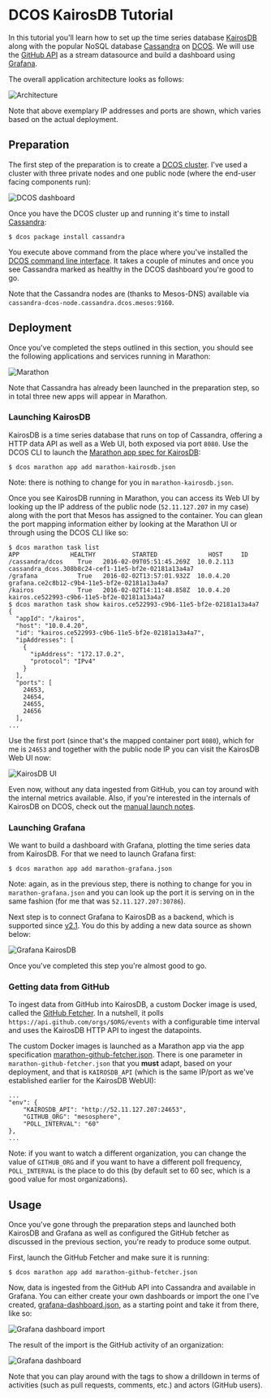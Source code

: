 # DCOS KairosDB Tutorial

In this tutorial you'll learn how to set up the time series database [KairosDB](http://kairosdb.github.io/)
along with the popular NoSQL database [Cassandra](http://cassandra.apache.org/) on [DCOS](https://mesosphere.com/product/).
We will use the [GitHub API](https://developer.github.com/v3/) as a stream datasource and build a dashboard
using [Grafana](http://grafana.org/).

The overall application architecture looks as follows: 

![Architecture](img/kairos-tutorial-architecture.png)

Note that above exemplary IP addresses and ports are shown, which varies based on the actual deployment.

## Preparation 

The first step of the preparation is to create a [DCOS cluster](https://mesosphere.com/product/). I've used
a cluster with three private nodes and one public node (where the end-user facing components run):

![DCOS dashboard](img/DCOS-dashboard.png)

Once you have the DCOS cluster up and running it's time to install [Cassandra](https://docs.mesosphere.com/manage-service/cassandra/):

    $ dcos package install cassandra

You execute above command from the place where you've installed the [DCOS command line interface](https://docs.mesosphere.com/administration/introcli/).
It takes a couple of minutes and once you see Cassandra marked as healthy in the DCOS dashboard you're good to go.

Note that the Cassandra nodes are (thanks to Mesos-DNS) available via `cassandra-dcos-node.cassandra.dcos.mesos:9160`.

## Deployment

Once you've completed the steps outlined in this section, you should see the following applications and services running in Marathon:

![Marathon](img/Marathon.png)

Note that Cassandra has already been launched in the preparation step, so in total three new apps will appear in Marathon.

### Launching KairosDB 

KairosDB is a time series database that runs on top of Cassandra, offering a HTTP data API as well as a Web UI, both exposed via port `8080`.
Use the DCOS CLI to launch the [Marathon app spec for KairosDB](marathon-kairosdb.json): 

    $ dcos marathon app add marathon-kairosdb.json

Note: there is nothing to change for you in `marathon-kairosdb.json`.

Once you see KairosDB running in Marathon, you can access its Web UI by looking up the IP address of the public node (`52.11.127.207` in my case) 
along with the port that Mesos has assigned to the container. You can glean the port mapping information either by looking at the Marathon UI or through using the DCOS CLI like so:

    $ dcos marathon task list
    APP              HEALTHY          STARTED              HOST     ID
    /cassandra/dcos    True   2016-02-09T05:51:45.269Z  10.0.2.113  cassandra_dcos.308b8c24-cef1-11e5-bf2e-02181a13a4a7
    /grafana           True   2016-02-02T13:57:01.932Z  10.0.4.20   grafana.ce2c8b12-c9b4-11e5-bf2e-02181a13a4a7
    /kairos            True   2016-02-02T14:11:48.858Z  10.0.4.20   kairos.ce522993-c9b6-11e5-bf2e-02181a13a4a7
    $ dcos marathon task show kairos.ce522993-c9b6-11e5-bf2e-02181a13a4a7
    {
      "appId": "/kairos",
      "host": "10.0.4.20",
      "id": "kairos.ce522993-c9b6-11e5-bf2e-02181a13a4a7",
      "ipAddresses": [
        {
          "ipAddress": "172.17.0.2",
          "protocol": "IPv4"
        }
      ],
      "ports": [
        24653,
        24654,
        24655,
        24656
      ],
    ...

Use the first port (since that's the mapped container port `8080`), which for me is `24653` and together with the public node IP 
you can visit the KairosDB Web UI now:

![KairosDB UI](img/KairosDB-UI.png)

Even now, without any data ingested from GitHub, you can toy around with the internal metrics available. Also, if you're interested in 
the internals of KairosDB on DCOS, check out the [manual launch notes](manual-launch.md).

### Launching Grafana

We want to build a dashboard with Grafana, plotting the time series data from KairosDB. For that we need to launch Grafana first:

    $ dcos marathon app add marathon-grafana.json
    
Note: again, as in the previous step, there is nothing to change for you in `marathon-grafana.json` and you can look up the port
it is serving on in the same fashion (for me that was `52.11.127.207:30786`).

Next step is to connect Grafana to KairosDB as a backend, which is supported since [v2.1](http://docs.grafana.org/v2.6/datasources/kairosdb/).
You do this by adding a new data source as shown below:

![Grafana KairosDB](img/Grafana-datasource.png)

Once you've completed this step you're almost good to go.

### Getting data from GitHub

To ingest data from GitHub into KairosDB, a custom Docker image is used, called the [GitHub Fetcher](/github-fetcher).
In a nutshell, it polls `https://api.github.com/orgs/$ORG/events` with a configurable time interval and uses the KairosDB HTTP API
to ingest the datapoints. 

The custom Docker images is launched as a Marathon app via the app specification [marathon-github-fetcher.json](marathon-github-fetcher.json).
There is one parameter in `marathon-github-fetcher.json` that you **must** adapt, based on your deployment, and that is `KAIROSDB_API` 
(which is the same IP/port as we've established earlier for the KairosDB WebUI):

    ...
    "env": {
        "KAIROSDB_API": "http://52.11.127.207:24653",
        "GITHUB_ORG": "mesosphere",
        "POLL_INTERVAL": "60"
    },
    ...

Note: if you want to watch a different organization, you can change the value of `GITHUB_ORG` and if you want to have a different
poll frequency, `POLL_INTERVAL` is the place to do this (by default set to 60 sec, which is a good value for most organizations).

## Usage

Once you've gone through the preparation steps and launched both KairosDB and Grafana as well as configured the GitHub fetcher as
discussed in the previous section, you're ready to produce some output.

First, launch the GitHub Fetcher and make sure it is running:

    $ dcos marathon app add marathon-github-fetcher.json

Now, data is ingested from the GitHub API into Cassandra and available in Grafana. You can either create your own dashboards or import
the one I've created, [grafana-dashboard.json](grafana-dashboard.json), as a starting point and take it from there, like so:

![Grafana dashboard import](img/Grafana-dashboard-import.png)

The result of the import is the GitHub activity of an organization:

![Grafana dashboard](img/Grafana-dashboard.png)

Note that you can play around with the tags to show a drilldown in terms of activities (such as pull requests, comments, etc.) and actors (GitHub users).

